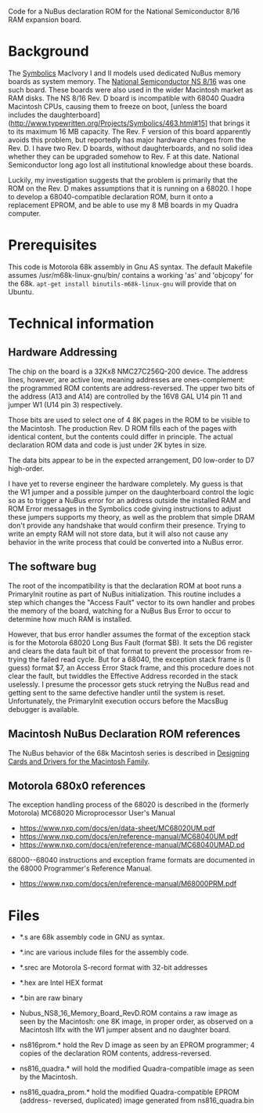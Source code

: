 Code for a NuBus declaration ROM for the National Semiconductor 8/16 RAM
expansion board.

# Background

The [Symbolics](https://en.wikipedia.org/wiki/Symbolics) MacIvory I and II
models used dedicated NuBus memory boards as system memory. The [National
Semiconductor NS 8/16](https://books.google.com/books?id=xjAEAAAAMBAJ&lpg=PA21&dq=national%20semiconductor%20steps%20into%20add-on%20mart%20with%20card&pg=PA21#v=onepage&q=national%20semiconductor%20steps%20into%20add-on%20mart%20with%20card&f=false) was one such board. These boards were also used in the
wider Macintosh market as RAM disks. The NS 8/16 Rev. D board is incompatible
with 68040 Quadra Macintosh CPUs, causing them to freeze on boot, [unless the
board includes the daughterboard](http://www.typewritten.org/Projects/Symbolics/463.html#15]
that brings it to its maximum 16 MB capacity. The Rev. F version of this board
apparently avoids this problem, but reportedly has major hardware changes from
the Rev. D. I have two Rev. D boards, without daughterboards, and no solid idea
whether they can be upgraded somehow to Rev. F at this date. National
Semiconductor long ago lost all institutional knowledge about these boards.

Luckily, my investigation suggests that the problem is primarily that the ROM
on the Rev. D makes assumptions that it is running on a 68020. I hope to
develop a 68040-compatible declaration ROM, burn it onto a replacement EPROM,
and be able to use my 8 MB boards in my Quadra computer.

# Prerequisites

This code is Motorola 68k assembly in Gnu AS syntax. The default Makefile
assumes /usr/m68k-linux-gnu/bin/ contains a working 'as' and 'objcopy' for the
68k. `apt-get install binutils-m68k-linux-gnu` will provide that on Ubuntu.

# Technical information

## Hardware Addressing

The chip on the board is a 32Kx8 NMC27C256Q-200 device. The address lines,
however, are active low, meaning addresses are ones-complement: the
programmed ROM contents are address-reversed. The upper two bits of the address
(A13 and A14) are controlled by the 16V8 GAL U14 pin 11 and jumper W1 (U14 pin
3) respectively.

Those bits are used to select one of 4 8K pages in the ROM to be visible to the
Macintosh. The production Rev. D ROM fills each of the pages with identical
content, but the contents could differ in principle. The actual declaration
ROM data and code is just under 2K bytes in size.

The data bits appear to be in the expected arrangement, D0 low-order to D7
high-order.

I have yet to reverse engineer the hardware completely. My guess is that the
W1 jumper and a possible jumper on the daughterboard control the logic so as to
trigger a NuBus error for an address outside the installed RAM and ROM
Error messages in the Symbolics code giving instructions to adjust these
jumpers supports my theory, as well as the problem that simple DRAM don't
provide any handshake that would confirm their presence. Trying to write an
empty RAM will not store data, but it will also not cause any behavior in
the write process that could be converted into a NuBus error.

## The software bug

The root of the incompatibility is that the declaration ROM at boot runs a
PrimaryInit routine as part of NuBus initialization. This routine includes a
step which changes the "Access Fault" vector to its own handler and probes the
memory of the board, watching for a NuBus Bus Error to occur to determine how
much RAM is installed.

However, that bus error handler assumes the format of the exception stack is
for the Motorola 68020 Long Bus Fault (format $B). It sets the D6 register and
clears the data fault bit of that format to prevent the processor from
re-trying the failed read cycle. But for a 68040, the exception stack frame is
(I guess) format $7, an Access Error Stack frame, and this procedure does not
clear the fault, but twiddles the Effective Address recorded in the stack
uselessly. I presume the processor gets stuck retrying the NuBus read and
getting sent to the same defective handler until the system is reset.
Unfortunately, the PrimaryInit execution occurs before the MacsBug debugger is
available.

## Macintosh NuBus Declaration ROM references

The NuBus behavior of the 68k Macintosh series is described in
[Designing Cards and Drivers for the Macintosh Family](http://dec8.info/Apple/Designing_Cards_and_Drivers_for_the_Macintosh_Family_2ed_May90.pdf).

## Motorola 680x0 references

The exception handling process of the 68020 is described in the (formerly
Motorola) MC68020 Microprocessor User's Manual

* https://www.nxp.com/docs/en/data-sheet/MC68020UM.pdf
* https://www.nxp.com/docs/en/reference-manual/MC68040UM.pdf
* https://www.nxp.com/docs/en/reference-manual/MC68040UMAD.pd

68000--68040 instructions and exception frame formats are documented in the
68000 Programmer's Reference Manual.

* https://www.nxp.com/docs/en/reference-manual/M68000PRM.pdf

# Files

* \*.s are 68k assembly code in GNU as syntax.
* \*.inc are various include files for the assembly code.
* \*.srec are Motorola S-record format with 32-bit addresses
* \*.hex are Intel HEX format
* \*.bin are raw binary

* Nubus_NS8_16_Memory_Board_RevD.ROM contains a raw image as seen by the
  Macintosh: one 8K image, in proper order, as observed on a Macintosh IIfx
  with the W1 jumper absent and no daughter board.

* ns816prom.* hold the Rev D image as seen by an EPROM programmer; 4 copies of
  the declaration ROM contents, address-reversed.

* ns816_quadra.* will hold the modified Quadra-compatible image as seen by
  the Macintosh.

* ns816_quadra_prom.* hold the modified Quadra-compatible EPROM (address-
  reversed, duplicated) image generated from ns816_quadra.bin
